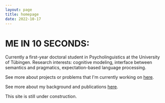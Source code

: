 ```yaml
---
layout: page
title: homepage
date: 2022-10-17
---
```

# ME IN 10 SECONDS:

Currently a first-year doctoral student in Psycholinguistics at the University of Tübingen. Research interests: cognitive modeling, interface between semantics and pragmatics, expectation-based language processing.

See more about projects or problems that I'm currently working on [here](/my_blog/now/).

See more about my background and publications [here](/my_blog/about/index.html).

This site is still under construction.